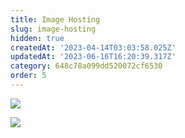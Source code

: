 ```yaml
---
title: Image Hosting
slug: image-hosting
hidden: true
createdAt: '2023-04-14T03:03:58.025Z'
updatedAt: '2023-06-16T16:20:39.317Z'
category: 648c78a099dd520072cf6530
order: 5
---
```

![](https://files.readme.io/f7bb90b-Adding-RevenueCat-to-your-app.png)

![](https://files.readme.io/563a29f-RevenueCat-for-existing-apps.png)